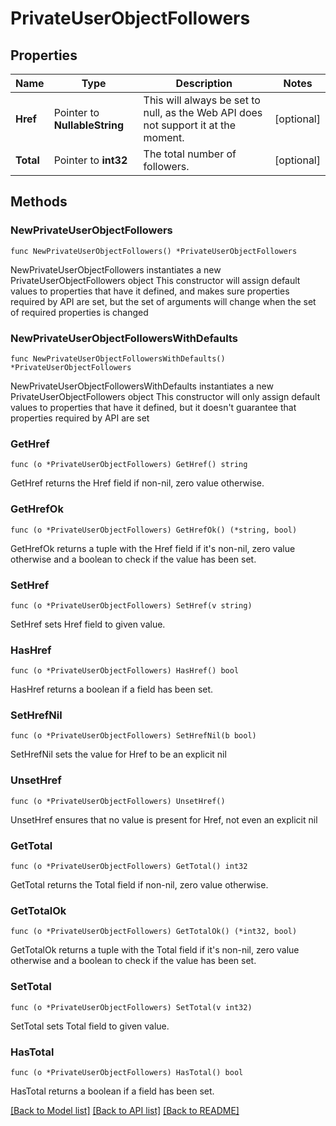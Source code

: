 # PrivateUserObjectFollowers

## Properties

Name | Type | Description | Notes
------------ | ------------- | ------------- | -------------
**Href** | Pointer to **NullableString** | This will always be set to null, as the Web API does not support it at the moment.  | [optional] 
**Total** | Pointer to **int32** | The total number of followers.  | [optional] 

## Methods

### NewPrivateUserObjectFollowers

`func NewPrivateUserObjectFollowers() *PrivateUserObjectFollowers`

NewPrivateUserObjectFollowers instantiates a new PrivateUserObjectFollowers object
This constructor will assign default values to properties that have it defined,
and makes sure properties required by API are set, but the set of arguments
will change when the set of required properties is changed

### NewPrivateUserObjectFollowersWithDefaults

`func NewPrivateUserObjectFollowersWithDefaults() *PrivateUserObjectFollowers`

NewPrivateUserObjectFollowersWithDefaults instantiates a new PrivateUserObjectFollowers object
This constructor will only assign default values to properties that have it defined,
but it doesn't guarantee that properties required by API are set

### GetHref

`func (o *PrivateUserObjectFollowers) GetHref() string`

GetHref returns the Href field if non-nil, zero value otherwise.

### GetHrefOk

`func (o *PrivateUserObjectFollowers) GetHrefOk() (*string, bool)`

GetHrefOk returns a tuple with the Href field if it's non-nil, zero value otherwise
and a boolean to check if the value has been set.

### SetHref

`func (o *PrivateUserObjectFollowers) SetHref(v string)`

SetHref sets Href field to given value.

### HasHref

`func (o *PrivateUserObjectFollowers) HasHref() bool`

HasHref returns a boolean if a field has been set.

### SetHrefNil

`func (o *PrivateUserObjectFollowers) SetHrefNil(b bool)`

 SetHrefNil sets the value for Href to be an explicit nil

### UnsetHref
`func (o *PrivateUserObjectFollowers) UnsetHref()`

UnsetHref ensures that no value is present for Href, not even an explicit nil
### GetTotal

`func (o *PrivateUserObjectFollowers) GetTotal() int32`

GetTotal returns the Total field if non-nil, zero value otherwise.

### GetTotalOk

`func (o *PrivateUserObjectFollowers) GetTotalOk() (*int32, bool)`

GetTotalOk returns a tuple with the Total field if it's non-nil, zero value otherwise
and a boolean to check if the value has been set.

### SetTotal

`func (o *PrivateUserObjectFollowers) SetTotal(v int32)`

SetTotal sets Total field to given value.

### HasTotal

`func (o *PrivateUserObjectFollowers) HasTotal() bool`

HasTotal returns a boolean if a field has been set.


[[Back to Model list]](../README.md#documentation-for-models) [[Back to API list]](../README.md#documentation-for-api-endpoints) [[Back to README]](../README.md)


